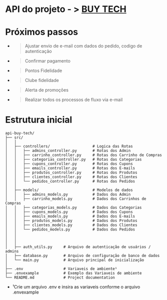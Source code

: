 # API do projeto - > [BUY TECH](https://github.com/davidsousadev/buy-tech)

# Próximos passos

- > Ajustar envio de e-mail com dados do pedido, codigo de autenticação
- > Confirmar pagamento
- > Pontos Fidelidade
- > Clube fidelidade
- > Alerta de promoções
- > Realizar todos os processos de fluxo via e-mail

# Estrutura inicial

```plaintext
api-buy-tech/
├── src/
│   │
│   ├── controllers/                   # Logica das Rotas
│   │   ├── admins_controller.py       # Rotas dos Admin
│   │   ├── carrinho_controller.py     # Rotas dos Carrinho de Compras
│   │   ├── categorias_controller.py   # Rotas das Categorias
│   │   ├── cupons_controller.py       # Rotas dos Cupons
│   │   ├── emails_controller.py       # Rotas dos E-mails
│   │   ├── produtos_controller.py     # Rotas dos Produtos
│   │   ├── clientes_controller.py     # Rotas dos Clientes
│   │   └── pedidos_controller.py      # Rotas das Pedidos
│   │
│   ├── models/                        # Modelos de dados
│   │   ├── admins_models.py           # Dados dos Admin
│   │   ├── carrinho_models.py         # Dados dos Carrinhos de Compras
│   │   ├── categorias_models.py       # Dados das Categorias
│   │   ├── cupons_models.py           # Dados dos Cupons
│   │   ├── emails_models.py           # Dados dos E-mails
│   │   ├── produtos_models.py         # Dados dos Produtos
│   │   ├── clientes_models.py         # Dados dos Clientes
│   │   └── pedidos_models.py          # Dados das Pedidos
│   │
│   │
│   │
│   ├── auth_utils.py     # Arquivo de autenticação de usuários / admins
│   ├── database.py       # Arquivo de configuração de banco de dados 
│   └── main.py           # Arquivo principal de inicialização
│
├── .env                  # Variaveis de ambiente¹
├── .envexample           # Exemplo das Variaveis de ambiente
└── README.md             # Project documentation
```

* ¹Crie um arquivo .env e insira as variaveis conforme o arquivo .envexample